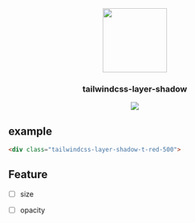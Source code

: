<div align="center">
  <img src="https://github.com/Hansanghyeon/tailwindcss-layer-shadow/assets/42893446/cb0fc285-cdaf-427d-8f51-01f613aee938" alt="" width="128" />

  ### tailwindcss-layer-shadow

  ![](https://img.shields.io/badge/tailwindcss-0F172A?&logo=tailwindcss)
</div>

## example

```html
<div class="tailwindcss-layer-shadow-t-red-500">
```

## Feature

- [ ] size
- [ ] opacity



